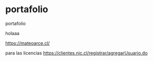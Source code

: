 # portafolio
portafolio

holaaa

https://mateoarce.cl/

para las licencias https://clientes.nic.cl/registrar/agregarUsuario.do
